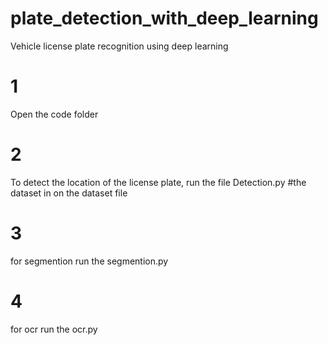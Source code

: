 # plate_detection_with_deep_learning
Vehicle license plate recognition using deep learning
# 1
Open the code folder

# 2

To detect the location of the license plate, run the file Detection.py #the dataset in on the dataset file
# 3
for segmention run the segmention.py
# 4
for ocr run the ocr.py
